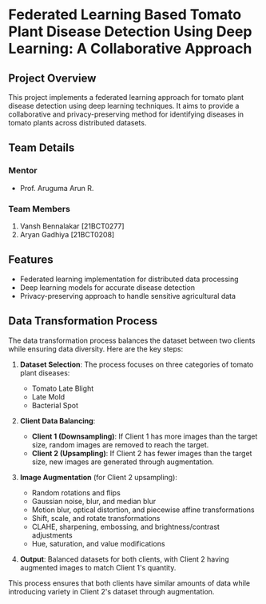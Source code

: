 # Federated Learning Based Tomato Plant Disease Detection Using Deep Learning: A Collaborative Approach

## Project Overview
This project implements a federated learning approach for tomato plant disease detection using deep learning techniques. It aims to provide a collaborative and privacy-preserving method for identifying diseases in tomato plants across distributed datasets.

## Team Details

### Mentor
- Prof. Aruguma Arun R.

### Team Members
1. Vansh Bennalakar [21BCT0277]
2. Aryan Gadhiya [21BCT0208]

## Features
- Federated learning implementation for distributed data processing
- Deep learning models for accurate disease detection
- Privacy-preserving approach to handle sensitive agricultural data

## Data Transformation Process

The data transformation process balances the dataset between two clients while ensuring data diversity. Here are the key steps:

1. **Dataset Selection**: The process focuses on three categories of tomato plant diseases:
   - Tomato Late Blight
   - Late Mold
   - Bacterial Spot

2. **Client Data Balancing**:
   - **Client 1 (Downsampling)**: If Client 1 has more images than the target size, random images are removed to reach the target.
   - **Client 2 (Upsampling)**: If Client 2 has fewer images than the target size, new images are generated through augmentation.

3. **Image Augmentation** (for Client 2 upsampling):
   - Random rotations and flips
   - Gaussian noise, blur, and median blur
   - Motion blur, optical distortion, and piecewise affine transformations
   - Shift, scale, and rotate transformations
   - CLAHE, sharpening, embossing, and brightness/contrast adjustments
   - Hue, saturation, and value modifications

4. **Output**: Balanced datasets for both clients, with Client 2 having augmented images to match Client 1's quantity.

This process ensures that both clients have similar amounts of data while introducing variety in Client 2's dataset through augmentation.

